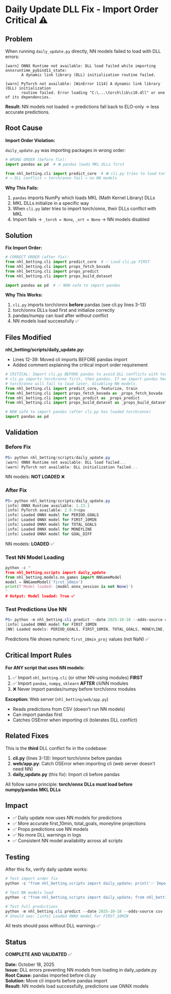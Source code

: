 # Daily Update DLL Fix - Import Order Critical ⚠️

## Problem

When running `daily_update.py` directly, NN models failed to load with DLL errors:

```
[warn] ONNX Runtime not available: DLL load failed while importing onnxruntime_pybind11_state: 
       A dynamic link library (DLL) initialization routine failed.
       
[warn] PyTorch not available: [WinError 1114] A dynamic link library (DLL) initialization 
       routine failed. Error loading "C:\...\torch\lib\c10.dll" or one of its dependencies.
```

**Result:** NN models not loaded → predictions fall back to ELO-only → less accurate predictions.

## Root Cause

**Import Order Violation:**

`daily_update.py` was importing packages in wrong order:

```python
# WRONG ORDER (before fix):
import pandas as pd  # ❌ pandas loads MKL DLLs first

from nhl_betting.cli import predict_core  # ❌ cli.py tries to load torch/onnx
# → DLL conflict → torch/onnx fail → no NN models
```

**Why This Fails:**
1. `pandas` imports NumPy which loads MKL (Math Kernel Library) DLLs
2. MKL DLLs initialize in a specific way
3. When `cli.py` later tries to import torch/onnx, their DLLs conflict with MKL
4. Import fails → `_torch = None`, `_ort = None` → NN models disabled

## Solution

**Fix Import Order:**

```python
# CORRECT ORDER (after fix):
from nhl_betting.cli import predict_core  # ✅ Load cli.py FIRST
from nhl_betting.cli import props_fetch_bovada
from nhl_betting.cli import props_predict
from nhl_betting.cli import props_build_dataset

import pandas as pd  # ✅ NOW safe to import pandas
```

**Why This Works:**
1. `cli.py` imports torch/onnx **before** pandas (see cli.py lines 3-13)
2. torch/onnx DLLs load first and initialize correctly
3. pandas/numpy can load after without conflict
4. NN models load successfully ✅

## Files Modified

**nhl_betting/scripts/daily_update.py:**
- Lines 12-39: Moved cli imports BEFORE pandas import
- Added comment explaining the critical import order requirement

```python
# CRITICAL: Import cli.py BEFORE pandas to avoid DLL conflicts with torch/onnx
# cli.py imports torch/onnx first, then pandas. If we import pandas here first,
# torch/onnx will fail to load later, disabling NN models.
from nhl_betting.cli import predict_core, featurize, train
from nhl_betting.cli import props_fetch_bovada as _props_fetch_bovada
from nhl_betting.cli import props_predict as _props_predict
from nhl_betting.cli import props_build_dataset as _props_build_dataset

# NOW safe to import pandas (after cli.py has loaded torch/onnx)
import pandas as pd
```

## Validation

### Before Fix
```powershell
PS> python nhl_betting/scripts/daily_update.py
[warn] ONNX Runtime not available: DLL load failed...
[warn] PyTorch not available: DLL initialization failed...
```
NN models: **NOT LOADED** ❌

### After Fix
```powershell
PS> python nhl_betting/scripts/daily_update.py
[info] ONNX Runtime available: 1.23.1
[info] PyTorch available: 2.9.0+cpu
[info] Loaded ONNX model for PERIOD_GOALS
[info] Loaded ONNX model for FIRST_10MIN
[info] Loaded ONNX model for TOTAL_GOALS
[info] Loaded ONNX model for MONEYLINE
[info] Loaded ONNX model for GOAL_DIFF
```
NN models: **LOADED** ✅

### Test NN Model Loading
```python
python -c "
from nhl_betting.scripts import daily_update
from nhl_betting.models.nn_games import NNGameModel
model = NNGameModel('first_10min')
print(f'Model loaded: {model.onnx_session is not None}')
"
# Output: Model loaded: True ✅
```

### Test Predictions Use NN
```powershell
PS> python -m nhl_betting.cli predict --date 2025-10-18 --odds-source csv
[info] Loaded ONNX model for FIRST_10MIN
[NN] Loaded models: PERIOD_GOALS, FIRST_10MIN, TOTAL_GOALS, MONEYLINE, GOAL_DIFF
```
Predictions file shows numeric `first_10min_proj` values (not NaN) ✅

## Critical Import Rules

**For ANY script that uses NN models:**

1. ✅ Import `nhl_betting.cli` (or other NN-using modules) **FIRST**
2. ✅ Import `pandas`, `numpy`, `sklearn` **AFTER** cli/NN modules
3. ❌ Never import pandas/numpy before torch/onnx modules

**Exception:** Web server (`nhl_betting/web/app.py`)
- Reads predictions from CSV (doesn't run NN models)
- Can import pandas first
- Catches OSError when importing cli (tolerates DLL conflict)

## Related Fixes

This is the **third** DLL conflict fix in the codebase:

1. **cli.py** (lines 3-13): Import torch/onnx before pandas
2. **web/app.py**: Catch OSError when importing cli (web server doesn't need NN)
3. **daily_update.py** (this fix): Import cli before pandas

All follow same principle: **torch/onnx DLLs must load before numpy/pandas MKL DLLs**

## Impact

- ✅ Daily update now uses NN models for predictions
- ✅ More accurate first_10min, total_goals, moneyline projections
- ✅ Props predictions use NN models
- ✅ No more DLL warnings in logs
- ✅ Consistent NN model availability across all scripts

## Testing

After this fix, verify daily update works:

```powershell
# Test import order fix
python -c "from nhl_betting.scripts import daily_update; print('✅ Import successful')"

# Test NN models load
python -c "from nhl_betting.scripts import daily_update; from nhl_betting.models.nn_games import NNGameModel; m = NNGameModel('first_10min'); print('✅ ONNX:', m.onnx_session is not None)"

# Test full predictions
python -m nhl_betting.cli predict --date 2025-10-18 --odds-source csv
# Should see: [info] Loaded ONNX model for FIRST_10MIN
```

All tests should pass without DLL warnings ✅

## Status

**COMPLETE AND VALIDATED** ✅

**Date:** October 18, 2025  
**Issue:** DLL errors preventing NN models from loading in daily_update.py  
**Root Cause:** pandas imported before cli.py  
**Solution:** Move cli imports before pandas import  
**Result:** NN models load successfully, predictions use ONNX models
